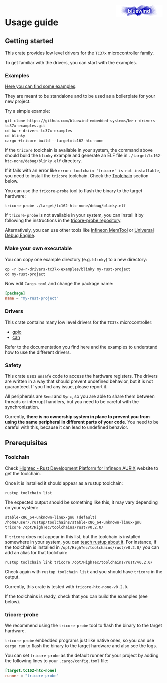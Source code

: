 <img src="../.media/logo_bw.png" align="right" width="150" />  

# Usage guide 

## Getting started

This crate provides low level drivers for the `TC37x` microcontroller family.

To get familiar with the drivers, you can start with the examples.

### Examples

[Here you can find some examples](https://github.com/bluewind-embedded-systems/bw-r-drivers-tc37x-examples).

They are meant to be standalone and to be used as a boilerplate for your new
project. 

Try a simple example:

```shell
git clone https://github.com/bluewind-embedded-systems/bw-r-drivers-tc37x-examples.git
cd bw-r-drivers-tc37x-examples
cd blinky
cargo +tricore build --target=tc162-htc-none
```

If the `tricore` toolchain is available in your system, the command above should 
build the `blinky` example and generate an ELF file in
`./target/tc162-htc-none/debug/blinky.elf` directory.

If it fails with an error like `error: toolchain 'tricore' is not installable`,
you need to install the `tricore` toolchain. Check the [Toolchain](/doc/development_utilities.md#toolchain)
section below.

You can use the `tricore-probe` tool to flash the binary to the target hardware:

```shell
tricore-probe ./target/tc162-htc-none/debug/blinky.elf
```

If `tricore-probe` is not available in your system, you can install it by following
the instructions in the [tricore-probe repository](https://github.com/veecle/tricore-probe).

Alternatively, you can use other tools like 
[Infineon MemTool](https://www.infineon.com/cms/en/tools/aurix-tools/free-tools/infineon/)
or
[Universal Debug Engine](https://www.pls-mc.com/products/universal-debug-engine/).

### Make your own executable

You can copy one example directory (e.g. `blinky`) to a new directory:

```shell
cp -r bw-r-drivers-tc37x-examples/blinky my-rust-project
cd my-rust-project
```

Now edit `Cargo.toml` and change the package name:

```toml
[package]
name = "my-rust-project"
```

### Drivers

This crate contains many low level drivers for the `TC37x` microcontroller:

- [gpio](gpio)
- [can](can)

Refer to the documentation you find here and the examples to understand how to use the different drivers.

### Safety

This crate uses `unsafe` code to access the hardware registers. The drivers are
written in a way that should prevent undefined behavior, but it is not
guaranteed. If you find any issue, please report it.

All peripherals are `Send` and `Sync`, so you are able to share them between threads
or interrupt handlers, but you need to be careful with the synchronization.

Currently, **there is no ownership system in place to prevent you from using the
same peripheral in different parts of your code**. You need to be careful with
this, because it can lead to undefined behavior.
</details>

## Prerequisites

### Toolchain

Check [Hightec - Rust Development Platform for Infineon AURIX](https://hightec-rt.com/en/rust) website to get the toolchain.

Once it is installed it should appear as a rustup toolchain:

```shell
rustup toolchain list
```

The expected output should be something like this, it may vary depending on your system:

```text
stable-x86_64-unknown-linux-gnu (default)       /home/user/.rustup/toolchains/stable-x86_64-unknown-linux-gnu
tricore /opt/HighTec/toolchains/rust/v0.2.0/
```

If `tricore` does not appear in this list, but the toolchain is installed
somewhere in your system, you can [teach rustup about
it](https://rust-lang.github.io/rustup/concepts/toolchains.html#custom-toolchains).
For instance, if the toolchain is installed in
`/opt/HighTec/toolchains/rust/v0.2.0/` you can add an alias for that toolchain:

```shell
rustup toolchain link tricore /opt/HighTec/toolchains/rust/v0.2.0/
```

Check again with `rustup toolchain list` and you should have `tricore` in the output.

Currently, this crate is tested with `tricore-htc-none-v0.2.0`.

If the toolchains is ready, check that you can build the examples (see below).

### tricore-probe

We recommend using the `tricore-probe` tool to flash the binary to the target hardware.

`tricore-probe` embedded programs just like native ones, so you can use `cargo run` to flash
the binary to the target hardware and also see the logs.

You can set `tricore-probe` as the default runner for your project by adding the following
lines to your `.cargo/config.toml` file:

```toml
[target.tc162-htc-none]
runner = "tricore-probe"
```

